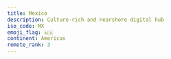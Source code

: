 ```yaml
---
title: Mexico
description: Culture-rich and nearshore digital hub
iso_code: MX
emoji_flag: 🇲🇽
continent: Americas
remote_rank: 3
---
```

